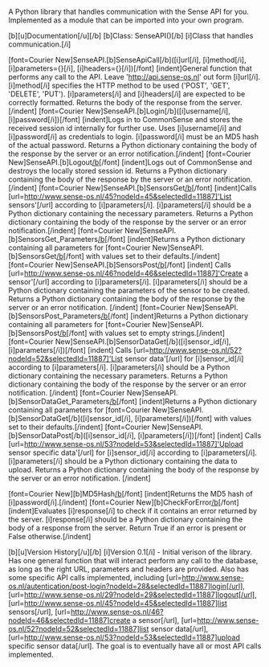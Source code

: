 A Python library that handles communication with the Sense API for you. Implemented as a module that can be imported into your own program.

[b][u]Documentation[/u][/b]
[b]Class: SenseAPI()[/b]
[i]Class that handles communication.[/i]

[font=Courier New]SenseAPI.[b]SenseApiCall[/b]([i]url[/i], [i]method[/i], [i]parameters={}[/i], [i]headers={}[/i])[/font]
[indent]General function that performs any call to the API. Leave 'http://api.sense-os.nl' out form [i]url[/i]. [i]method[/i] specifies the HTTP method to be used ('POST', 'GET', 'DELETE', 'PUT'). [i]parameters[/i] and [i]headers[/i] are expected to be correctly formatted. Returns the body of the response from the server.[/indent]
[font=Courier New]SenseAPI.[b]Login[/b]([i]username[/i], [i]password[/i])[/font]
[indent]Logs in to CommonSense and stores the received session id internally for further use. Uses [i]username[/i] and [i]password[/i] as credentials to login. [i]password[/i] must be an MD5 hash of the actual password. Returns a Python dictionary containing the body of the response by the server or an error notification.[/indent]
[font=Courier New]SenseAPI.[b]Logout[/b]()[/font]
[indent]Logs out of CommonSense and destroys the locally stored session id. Returns a Python dictionary containing the body of the response by the server or an error notification.[/indent]
[font=Courier New]SenseAPI.[b]SensorsGet[/b]([i]parameters[/i])[/font]
[indent]Calls [url=http://www.sense-os.nl/45?nodeId=45&selectedId=11887]'List sensors'[/url] according to [i]parameters[/i]. [i]parameters[/i] should be a Python dictionary containing the necessary parameters. Returns a Python dictionary containing the body of the response by the server or an error notification.[/indent]
[font=Courier New]SenseAPI.[b]SensorsGet_Parameters[/b]()[/font]
[indent]Returns a Python dictionary containing all parameters for [font=Courier New]SenseAPI.[b]SensorsGet[/b]([i]parameters[/i])[/font] with values set to their defaults.[/indent]
[font=Courier New]SenseAPI.[b]SensorsPost[/b]([i]parameters[/i])[/font]
[indent] Calls [url=http://www.sense-os.nl/46?nodeId=46&selectedId=11887]'Create a sensor'[/url] according to [i]parameters[/i]. [i]parameters[/i] should be a Python dictionary containing the parameters of the sensor to be created. Returns a Python dictionary containing the body of the response by the server or an error notification. [/indent]
[font=Courier New]SenseAPI.[b]SensorsPost_Parameters[/b]()[/font]
[indent]Returns a Python dictionary containing all parameters for [font=Courier New]SenseAPI.[b]SensorsPost[/b]([i]parameters[/i])[/font] with values set to empty strings.[/indent]
[font=Courier New]SenseAPI.[b]SensorDataGet[/b]([i]sensor_id[/i], [i]parameters[/i])[/font]
[indent] Calls [url=http://www.sense-os.nl/52?nodeId=52&selectedId=11887]'List sensor data'[/url] for [i]sensor_id[/i] according to [i]parameters[/i]. [i]parameters[/i] should be a Python dictionary containing the necessary parameters. Returns a Python dictionary containing the body of the response by the server or an error notification. [/indent]
[font=Courier New]SenseAPI.[b]SensorDataGet_Parameters[/b]()[/font]
[indent]Returns a Python dictionary containing all parameters for [font=Courier New]SenseAPI.[b]SensorDataGet[/b]([i]sensor_id[/i], [i]parameters[/i])[/font] with values set to their defaults.[/indent]
[font=Courier New]SenseAPI.[b]SensorDataPost[/b]([i]sensor_id[/i], [i]parameters[/i])[/font]
[indent] Calls [url=http://www.sense-os.nl/53?nodeId=53&selectedId=11887]'Upload sensor specific data'[/url] for [i]sensor_id[/i] according to [i]parameters[/i]. [i]parameters[/i] should be a Python dictionary containing the data to upload. Returns a Python dictionary containing the body of the response by the server or an error notification. [/indent]

[font=Courier New][b]MD5Hash[/b]([i]password[/i])[/font]
[indent]Returns the MD5 hash of [i]password[/i].[/indent]
[font=Courier New][b]CheckForError[/b]([i]response[/i])[/font]
[indent]Evaluates [i]response[/i] to check if it contains an error returned by the server. [i]response[/i] should be a Python dictionary containing the body of a response from the server. Return True if an error is present or False otherwise.[/indent]


[b][u]Version History[/u][/b]
[i]Version 0.1[/i] - Initial verison of the library. Has one general function that will interact perform any call to the database, as long as the right URL, parameters and headers are provided. Also has some specific API calls implemented, including [url=http://www.sense-os.nl/autentication/post-login?nodeId=28&selectedId=11887]login[/url], [url=http://www.sense-os.nl/29?nodeId=29&selectedId=11887]logout[/url], [url=http://www.sense-os.nl/45?nodeId=45&selectedId=11887]list sensors[/url], [url=http://www.sense-os.nl/46?nodeId=46&selectedId=11887]create a sensor[/url], [url=http://www.sense-os.nl/52?nodeId=52&selectedId=11887]list sensor data[/url], [url=http://www.sense-os.nl/53?nodeId=53&selectedId=11887]upload specific sensor data[/url]. The goal is to eventually have all or most API calls implemented.
